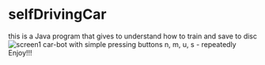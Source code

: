# selfDrivingCar
this is a Java program that gives to understand how to train and save to disc![screen1](https://github.com/Varfolomeus/selfDrivingCar/assets/8274633/323a5e21-3223-41f0-8192-9a49d87e6668)
 car-bot with simple pressing buttons n, m, u, s - repeatedly
 Enjoy!!!
